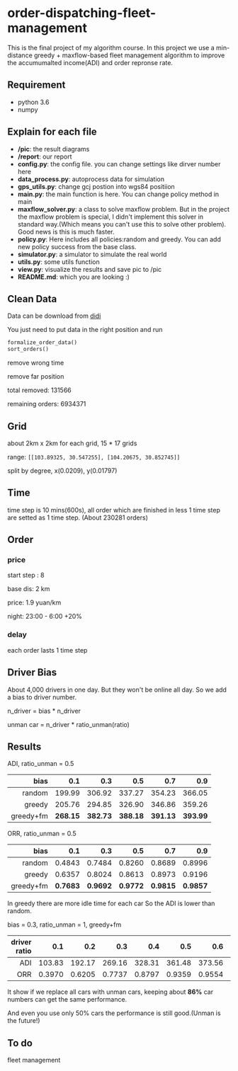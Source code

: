 # order-dispatching-fleet-management

This is the final project of my algorithm course. In this project we use a min-distance greedy + maxflow-based fleet management algorithm to improve the accumumalted income(ADI) and order repronse rate.

## Requirement

* python 3.6
* numpy

## Explain for each file

* **/pic**: the result diagrams
* **/report**: our report
* **config.py**: the config file. you can change settings like dirver number here
* **data_process.py**: autoprocess data for simulation
* **gps_utils.py**: change gcj postion into wgs84 positiion
* **main.py**: the main function is here. You can change policy method in main
* **maxflow_solver.py**: a class to solve maxflow problem. But in the project the maxflow problem is special, I didn't implement this solver in standard way.(Which means you can't use this to solve other problem). Good news is this is much faster.
* **policy.py**: Here includes all policies:random and greedy. You can add new policy success from the base class.
* **simulator.py**: a simulator to simulate the real world
* **utils.py**: some utils function
* **view.py**: visualize the results and save pic to /pic
* **README.md**: which you are looking :)

## Clean Data

Data can be download from [didi](<https://outreach.didichuxing.com/app-vue/dataList>)

You just need to put data in the right position and run

```python
formalize_order_data()
sort_orders()
```

remove wrong time

remove far position

total removed: 131566

remaining orders: 6934371

## Grid

about 2km x 2km for each grid, 15 * 17 grids

range: `[[103.89325, 30.547255], [104.20675, 30.852745]]`

split by degree, x(0.0209), y(0.01797)

## Time

time step is 10 mins(600s), all order which are finished in less 1 time step are setted as 1 time step. (About 230281 orders)

## Order

### price

start step : 8

base dis: 2 km

price: 1.9 yuan/km

night: 23:00 - 6:00 +20%

### delay

each order lasts 1 time step

## Driver Bias

About 4,000 drivers in one day. But they won't be online all day. So we add a bias to driver number.

n_driver = bias * n_driver

unman car = n_driver * ratio_unman(ratio)

## Results

ADI, ratio_unman = 0.5

|   bias    | 0.1    | 0.3    | 0.5    | 0.7    | 0.9
---:|---:|---:|---:|---:|---:
random      | 199.99 | 306.92 | 337.27 | 354.23 | 366.05
greedy      | 205.76 | 294.85 | 326.90 | 346.86 | 359.26
greedy+fm   | **268.15** | **382.73** | **388.18** | **391.13** | **393.99**

ORR, ratio_unman = 0.5

|   bias    | 0.1    | 0.3    | 0.5    | 0.7    | 0.9
---:|---:|---:|---:|---:|---:
random      | 0.4843 | 0.7484 | 0.8260 | 0.8689 | 0.8996
greedy      | 0.6357 | 0.8024 | 0.8613 | 0.8973 | 0.9196
greedy+fm   | **0.7683** | **0.9692** | **0.9772** | **0.9815** | **0.9857**

In greedy there are more idle time for each car So the ADI is lower than random.

bias = 0.3, ratio_unman = 1, greedy+fm

| driver ratio  | 0.1    |0.2    | 0.3    | 0.4    | 0.5    | 0.6    | 0.7    | 0.8    | 0.9    | 1
---:|---:|---:|---:|---:|---:|---:|---:|---:|---:|---:
ADI             | 103.83 | 192.17 | 269.16 | 328.31 | 361.48 | 373.56 | 378.58 | 381.47 | 383.26 | **384.05**
ORR             | 0.3970 | 0.6205 | 0.7737 | 0.8797 | 0.9359 | 0.9554 | 0.9633 | 0.9675 | 0.9701 | **0.9712**

It show if we replace all cars with unman cars, keeping about **86\%** car numbers can get the same performance.

And even you use only 50\% cars the performance is still good.(Unman is the future!)

## To do

fleet management
